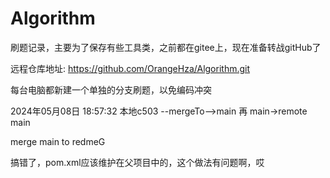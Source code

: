 # Algorithm
刷题记录，主要为了保存有些工具类，之前都在gitee上，现在准备转战gitHub了

远程仓库地址: https://github.com/OrangeHza/Algorithm.git

每台电脑都新建一个单独的分支刷题，以免编码冲突


2024年05月08日 18:57:32  本地c503 --mergeTo-->main   再 main->remote main

merge main to redmeG  

搞错了，pom.xml应该维护在父项目中的，这个做法有问题啊，哎